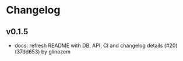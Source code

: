 # Changelog

## v0.1.5

* docs: refresh README with DB, API, CI and changelog details (#20) (37dd653) by glinozem
